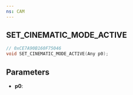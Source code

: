 ```yaml
---
ns: CAM
---
```

## SET_CINEMATIC_MODE_ACTIVE

```c
// 0xCE7A90B160F75046
void SET_CINEMATIC_MODE_ACTIVE(Any p0);
```

## Parameters
* **p0**:
